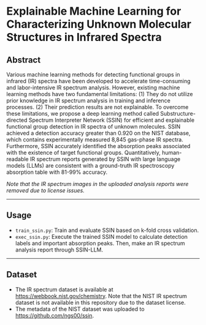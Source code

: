 # Explainable Machine Learning for Characterizing Unknown Molecular Structures in Infrared Spectra

## Abstract

Various machine learning methods for detecting functional groups in infrared (IR) spectra have been developed to accelerate time-consuming and labor-intensive IR spectrum analysis. However, existing machine learning methods have two fundamental limitations: (1) They do not utilize prior knowledge in IR spectrum analysis in training and inference processes. (2) Their prediction results are not explainable. To overcome these limitations, we propose a deep learning method called Substructure-directed Spectrum Interpreter Network (SSIN) for efficient and explainable functional group detection in IR spectra of unknown molecules. SSIN achieved a detection accuracy greater than 0.920 on the NIST database, which contains experimentally measured 8,845 gas-phase IR spectra. Furthermore, SSIN accurately identified the absorption peaks associated with the existence of target functional groups. Quantitatively, human-readable IR spectrum reports generated by SSIN with large language models (LLMs) are consistent with a ground-truth IR spectroscopy absorption table with 81-99\% accuracy.

*Note that the IR spectrum images in the uploaded analysis reports were removed due to license issues.*

---

## Usage

- ``train_ssin.py``: Train and evaluate SSIN based on k-fold cross validation.
- ``exec_ssin.py``: Execute the trained SSIN model to calculate detection labels and important absorption peaks. Then, make an IR spectrum analysis report through SSIN-LLM.

---

## Dataset

- The IR spectrum dataset is available at https://webbook.nist.gov/chemistry. Note that the NIST IR spectrum dataset is not available in this repository due to the dataset license.
- The metadata of the NIST dataset was uploaded to https://github.com/ngs00/ssin.
